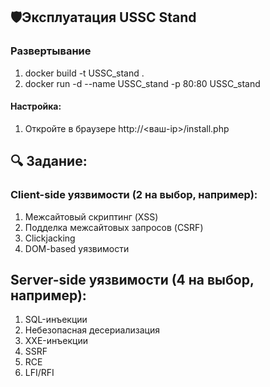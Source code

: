 ## 🛡️Эксплуатация USSC Stand
### Развертывание
1. docker build -t USSC_stand .
2. docker run -d --name USSC_stand -p 80:80 USSC_stand
#### Настройка:
1. Откройте в браузере http://<ваш-ip>/install.php

## 🔍 Задание:
### Client-side уязвимости (2 на выбор, например):
1. Межсайтовый скриптинг (XSS)
2. Подделка межсайтовых запросов (CSRF)
3. Clickjacking
4. DOM-based уязвимости

## Server-side уязвимости (4 на выбор, например):
1. SQL-инъекции
2. Небезопасная десериализация
3. XXE-инъекции
4. SSRF
5. RCE
6. LFI/RFI
